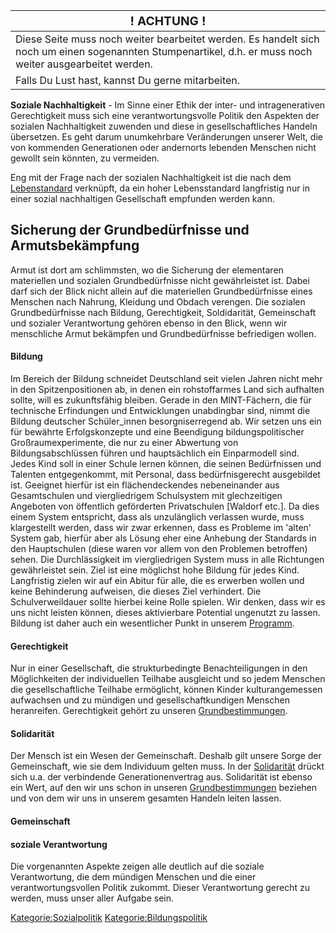 | <big>! ACHTUNG !</big>                                                                                                                                   |
|----------------------------------------------------------------------------------------------------------------------------------------------------------|
| Diese Seite muss noch weiter bearbeitet werden. Es handelt sich noch um einen sogenannten Stumpenartikel, d.h. er muss noch weiter ausgearbeitet werden. |
| Falls Du Lust hast, kannst Du gerne mitarbeiten.                                                                                                         |

**Soziale Nachhaltigkeit** - Im Sinne einer Ethik der inter- und
intragenerativen Gerechtigkeit muss sich eine verantwortungsvolle
Politik den Aspekten der sozialen Nachhaltigkeit zuwenden und diese in
gesellschaftliches Handeln übersetzen. Es geht darum unumkehrbare
Veränderungen unserer Welt, die von kommenden Generationen oder
andernorts lebenden Menschen nicht gewollt sein könnten, zu vermeiden.

Eng mit der Frage nach der sozialen Nachhaltigkeit ist die nach dem
[Lebenstandard](/wiki/Lebenstandard "wikilink") verknüpft, da ein hoher
Lebensstandard langfristig nur in einer sozial nachhaltigen Gesellschaft
empfunden werden kann.

Sicherung der Grundbedürfnisse und Armutsbekämpfung
---------------------------------------------------

Armut ist dort am schlimmsten, wo die Sicherung der elementaren
materiellen und sozialen Grundbedürfnisse nicht gewährleistet ist. Dabei
darf sich der Blick nicht allein auf die materiellen Grundbedürfnisse
eines Menschen nach Nahrung, Kleidung und Obdach verengen. Die sozialen
Grundbedürfnisse nach Bildung, Gerechtigkeit, Soldidarität, Gemeinschaft
und sozialer Verantwortung gehören ebenso in den Blick, wenn wir
menschliche Armut bekämpfen und Grundbedürfnisse befriedigen wollen.

#### Bildung

Im Bereich der Bildung schneidet Deutschland seit vielen Jahren nicht
mehr in den Spitzenpositionen ab, in denen ein rohstoffarmes Land sich
aufhalten sollte, will es zukunftsfähig bleiben. Gerade in den
MINT-Fächern, die für technische Erfindungen und Entwicklungen
unabdingbar sind, nimmt die Bildung deutscher Schüler\_innen
besorgniserregend ab. Wir setzen uns ein für bewährte Erfolgskonzepte
und eine Beendigung bildungspolitischer Großraumexperimente, die nur zu
einer Abwertung von Bildungsabschlüssen führen und hauptsächlich ein
Einparmodell sind. Jedes Kind soll in einer Schule lernen können, die
seinen Bedürfnissen und Talenten entgegenkommt, mit Personal, dass
bedürfnisgerecht ausgebildet ist. Geeignet hierfür ist ein
flächendeckendes nebeneinander aus Gesamtschulen und viergliedrigem
Schulsystem mit glechzeitigen Angeboten von öffentlich geförderten
Privatschulen \[Waldorf etc.\]. Da dies einem System entspricht, dass
als unzulänglich verlassen wurde, muss klargestellt werden, dass wir
zwar erkennen, dass es Probleme im 'alten' System gab, hierfür aber als
Lösung eher eine Anhebung der Standards in den Hauptschulen (diese waren
vor allem von den Problemen betroffen) sehen. Die Durchlässigkeit im
viergliedrigen System muss in alle Richtungen gewährleistet sein. Ziel
ist eine möglichst hohe Bildung für jedes Kind. Langfristig zielen wir
auf ein Abitur für alle, die es erwerben wollen und keine Behinderung
aufweisen, die dieses Ziel verhindert. Die Schulverweildauer sollte
hierbei keine Rolle spielen. Wir denken, dass wir es uns nicht leisten
können, dieses aktivierbare Potential ungenutzt zu lassen. Bildung ist
daher auch ein wesentlicher Punkt in unserem
[Programm](/wiki/Programm "wikilink").

#### Gerechtigkeit

Nur in einer Gesellschaft, die strukturbedingte Benachteiligungen in den
Möglichkeiten der individuellen Teilhabe ausgleicht und so jedem
Menschen die gesellschaftliche Teilhabe ermöglicht, können Kinder
kulturangemessen aufwachsen und zu mündigen und gesellschaftkundigen
Menschen heranreifen. Gerechtigkeit gehört zu unseren
[Grundbestimmungen](/wiki/Grundbestimmungen "wikilink").

#### Solidarität

Der Mensch ist ein Wesen der Gemeinschaft. Deshalb gilt unsere Sorge der
Gemeinschaft, wie sie dem Individuum gelten muss. In der
[Solidarität](/wiki/Solidarität "wikilink") drückt sich u.a. der verbindende
Generationenvertrag aus. Solidarität ist ebenso ein Wert, auf den wir
uns schon in unseren [Grundbestimmungen](/wiki/Grundbestimmungen "wikilink")
beziehen und von dem wir uns in unserem gesamten Handeln leiten lassen.

#### Gemeinschaft

#### soziale Verantwortung

Die vorgenannten Aspekte zeigen alle deutlich auf die soziale
Verantwortung, die dem mündigen Menschen und die einer
verantwortungsvollen Politik zukommt. Dieser Verantwortung gerecht zu
werden, muss unser aller Aufgabe sein.

<Kategorie:Sozialpolitik> <Kategorie:Bildungspolitik>
